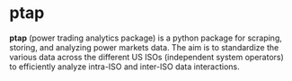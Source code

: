 # ptap
**ptap** (power trading analytics package) is a python package for scraping, storing, and analyzing power markets data.
The aim is to standardize the various data across the different US ISOs (independent system operators) to efficiently analyze intra-ISO and inter-ISO data interactions.
